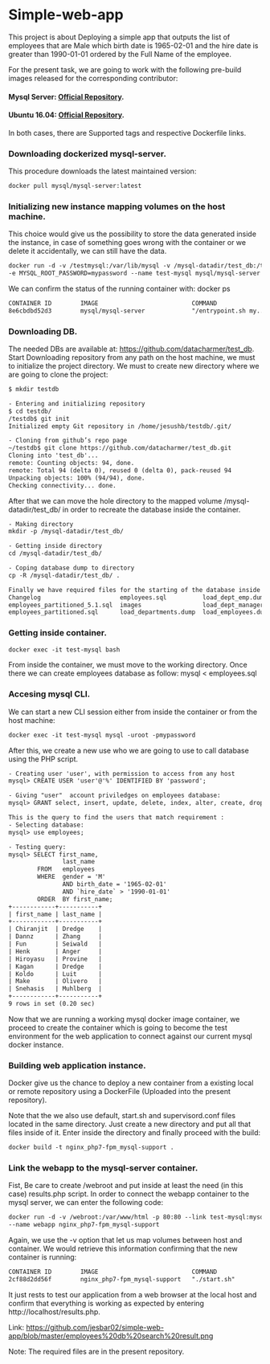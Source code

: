 # Simple-web-app 

This project is about Deploying a simple app that outputs the list of employees that are Male which birth date is 1965-02-01 and the hire date is greater than 1990-01-01 ordered by the Full Name of the employee.

For the present task, we are going to work with the following pre-build images released for the corresponding contributor:

#### Mysql Server: [Official Repository](https://hub.docker.com/_/mysql/).
#### Ubuntu 16.04: [Official Repository](https://hub.docker.com/_/ubuntu/).
In both cases, there are Supported tags and respective Dockerfile links. 

### Downloading dockerized mysql-server.
This procedure downloads the latest maintained version:

```html
docker pull mysql/mysql-server:latest
```

### Initializing new instance mapping volumes on the host machine.
This choice would give us the possibility to store the data generated inside the instance, in case of something goes wrong  with the container or we delete it accidentally, we can still have the data.

```html
docker run -d -v /testmysql:/var/lib/mysql -v /mysql-datadir/test_db:/test_db \
-e MYSQL_ROOT_PASSWORD=mypassword --name test-mysql mysql/mysql-server
```

We can confirm the status of the running container with: docker ps 
```html
CONTAINER ID        IMAGE                          COMMAND                  CREATED             STATUS              PORTS                         NAMES
8e6cbdbd52d3        mysql/mysql-server             "/entrypoint.sh my..."   12 hours ago        Up 12 hours         3306/tcp, 33060/tcp           test-mysql
```

### Downloading DB.
The needed DBs are available at: https://github.com/datacharmer/test_db. 
Start Downloading repository from any path on the host machine, we must to initialize the project directory. We must to create new directory where we are going to clone the project:
```html
$ mkdir testdb

- Entering and initializing repository
$ cd testdb/
/testdb$ git init 
Initialized empty Git repository in /home/jesushb/testdb/.git/

- Cloning from github’s repo page
~/testdb$ git clone https://github.com/datacharmer/test_db.git
Cloning into 'test_db'...
remote: Counting objects: 94, done.
remote: Total 94 (delta 0), reused 0 (delta 0), pack-reused 94
Unpacking objects: 100% (94/94), done.
Checking connectivity... done.
```

After that we can move the hole directory to the mapped volume /mysql-datadir/test_db/ in order to recreate the database inside the container.
```html
- Making directory
mkdir -p /mysql-datadir/test_db/

- Getting inside directory
cd /mysql-datadir/test_db/

- Coping database dump to directory
cp -R /mysql-datadir/test_db/ .

Finally we have required files for the starting of the database inside container:
Changelog                      employees.sql          load_dept_emp.dump      load_salaries1.dump  load_titles.dump  sakila            test_employees_md5.sql
employees_partitioned_5.1.sql  images                 load_dept_manager.dump  load_salaries2.dump  objects.sql       show_elapsed.sql  test_employees_sha.sql
employees_partitioned.sql      load_departments.dump  load_employees.dump     load_salaries3.dump  README.md         sql_test.sh
```
### Getting inside container.
```html
docker exec -it test-mysql bash
```
From inside the container, we must move to the working directory. Once there we can create employees database as follow:
mysql < employees.sql

### Accesing mysql CLI. 
We can start a new CLI session either from inside the container or from the host machine:
```html
docker exec -it test-mysql mysql -uroot -pmypassword
```

After this, we create a new use who we are going to use to call database using the PHP script.
```html
- Creating user 'user', with permission to access from any host
mysql> CREATE USER 'user'@'%' IDENTIFIED BY 'password';

- Giving "user"  account priviledges on employees database:
mysql> GRANT select, insert, update, delete, index, alter, create, drop ON employees.* TO 'user'@'%' identified by 'password';

This is the query to find the users that match requirement :
- Selecting database:
mysql> use employees;

- Testing query:
mysql> SELECT first_name,
		       last_name 
		FROM   employees 
		WHERE  gender = 'M' 
       		   AND birth_date = '1965-02-01' 
       		   AND `hire_date` > '1990-01-01' 
		ORDER  BY first_name; 
+------------+-----------+
| first_name | last_name |
+------------+-----------+
| Chiranjit  | Dredge    |
| Dannz      | Zhang     |
| Fun        | Seiwald   |
| Henk       | Anger     |
| Hiroyasu   | Provine   |
| Kagan      | Dredge    |
| Koldo      | Luit      |
| Make       | Olivero   |
| Snehasis   | Muhlberg  |
+------------+-----------+
9 rows in set (0.20 sec)
```
Now that we are running a working mysql docker image container, we proceed to create the container which is going to become the test environment for the web application to connect against our current mysql docker instance.

### Building web application instance.
Docker give us the chance to deploy a new container from a existing local or remote repository using a DockerFile (Uploaded into the present repository). 

Note that the we also use default, start.sh and supervisord.conf files located in the same directory. Just create a new directory and put all that files inside of it. Enter inside the directory and finally proceed with the build:
```html
docker build -t nginx_php7-fpm_mysql-support .
```

### Link the webapp to the mysql-server container.
Fist, Be care to create /webroot and put inside at least the need (in this case) results.php script. In order to connect the webapp container to the mysql server, we can enter the following code:
```html
docker run -d -v /webroot:/var/www/html -p 80:80 --link test-mysql:mysql/mysql-server \
--name webapp nginx_php7-fpm_mysql-support
```

Again, we use the -v option that let us map volumes between host and container. We would retrieve this information confirming that the new container is running:
```html
CONTAINER ID        IMAGE                          COMMAND                  CREATED             STATUS              PORTS                         NAMES
2cf88d2dd56f        nginx_php7-fpm_mysql-support   "./start.sh"             13 hours ago        Up 13 hours         0.0.0.0:80->80/tcp, 443/tcp   webapp
```

It just rests to test our application from a web browser at the local host and confirm that everything is working as expected by entering http://localhost/results.php.

Link:
https://github.com/jesbar02/simple-web-app/blob/master/employees%20db%20search%20result.png

Note: 
The required files are in the present repository.


